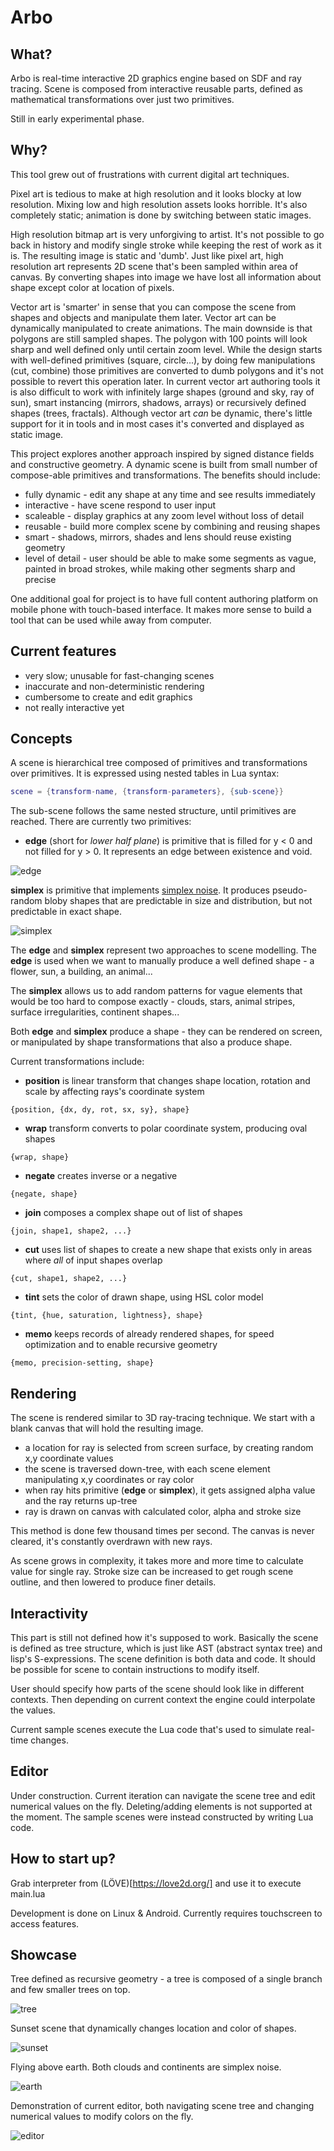# Arbo
## What?

Arbo is real-time interactive 2D graphics engine based on SDF and ray tracing. Scene is composed from interactive reusable parts, defined as mathematical transformations over just two primitives.

Still in early experimental phase.

## Why?

This tool grew out of frustrations with current digital art techniques.

Pixel art is tedious to make at high resolution and it looks blocky at low resolution. Mixing low and high resolution assets looks horrible. It's also completely static; animation is done by switching between static images.

High resolution bitmap art is very unforgiving to artist. It's not possible to go back in history and modify single stroke while keeping the rest of work as it is. The resulting image is static and 'dumb'. Just like pixel art, high resolution art represents 2D scene that's been sampled within area of canvas. By converting shapes into image we have lost all information about shape except color at location of pixels.

Vector art is 'smarter' in sense that you can compose the scene from shapes and objects and manipulate them later. Vector art can be dynamically manipulated to create animations. The main downside is that polygons are still sampled shapes. The polygon with 100 points will look sharp and well defined only until certain zoom level. While the design starts with well-defined primitives (square, circle...), by doing few manipulations (cut, combine) those primitives are converted to dumb polygons and it's not possible to revert this operation later. In current vector art authoring tools it is also difficult to work with infinitely large shapes (ground and sky, ray of sun), smart instancing (mirrors, shadows, arrays) or recursively defined shapes (trees, fractals). Although vector art *can* be dynamic, there's little support for it in tools and in most cases it's converted and displayed as static image.

This project explores another approach inspired by signed distance fields and constructive geometry. A dynamic scene is built from small number of compose-able primitives and transformations. The benefits should include:

* fully dynamic - edit any shape at any time and see results immediately
* interactive - have scene respond to user input
* scaleable - display graphics at any zoom level without loss of detail
* reusable - build more complex scene by combining and reusing shapes
* smart - shadows, mirrors, shades and lens should reuse existing geometry
* level of detail - user should be able to make some segments as vague, painted in broad strokes, while making other segments sharp and precise

One additional goal for project is to have full content authoring platform on mobile phone with touch-based interface. It makes more sense to build a tool that can be used while away from computer.

## Current features

- very slow; unusable for fast-changing scenes
- inaccurate and non-deterministic rendering
- cumbersome to create and edit graphics
- not really interactive yet

## Concepts

A scene is hierarchical tree composed of primitives and transformations over primitives. It is expressed using nested tables in Lua syntax:

```lua
scene = {transform-name, {transform-parameters}, {sub-scene}}
```

The sub-scene follows the same nested structure, until primitives are reached. There are currently two primitives:

* **edge** (short for *lower half plane*) is primitive that is filled for y < 0 and not filled for y > 0. It represents an edge between existence and void.

![edge](./doc/edge.png)

  **simplex** is primitive that implements [simplex noise](https://en.m.wikipedia.org/wiki/Simplex_noise). It produces pseudo-random bloby shapes that are predictable in size and distribution, but not predictable in exact shape.

![simplex](./doc/simplex.png)

The **edge** and **simplex** represent two approaches to scene modelling. The **edge** is used when we  want to manually produce a well defined shape - a flower, sun, a building, an animal... 

The **simplex** allows us to add random patterns for vague elements that would be too hard to compose exactly - clouds, stars, animal stripes, surface irregularities, continent shapes...

Both **edge** and **simplex** produce a shape - they can be rendered on screen, or manipulated by shape transformations that also a produce shape.

Current transformations include:

* **position** is linear transform that changes shape location, rotation and scale by affecting rays's coordinate system
```
{position, {dx, dy, rot, sx, sy}, shape}
```
* **wrap** transform converts to polar coordinate system, producing oval shapes
```
{wrap, shape}
```
* **negate** creates inverse or a negative
```
{negate, shape}
```
* **join** composes a complex shape out of list of shapes
```
{join, shape1, shape2, ...}
```
* **cut** uses list of shapes to create a new shape that exists only in areas where *all* of input shapes overlap
```
{cut, shape1, shape2, ...}
```
* **tint** sets the color of drawn shape, using HSL color model
```
{tint, {hue, saturation, lightness}, shape}
```
* **memo** keeps records of already rendered shapes, for speed optimization and to enable recursive geometry
```
{memo, precision-setting, shape}
```

## Rendering

The scene is rendered similar to 3D ray-tracing technique. We start with a blank canvas that will hold the resulting image.

* a location for ray is selected from screen surface, by creating random x,y coordinate values
* the scene is traversed down-tree, with each scene element manipulating x,y coordinates or ray color
* when ray hits primitive (**edge** or **simplex**), it gets assigned alpha value and the ray returns up-tree
* ray is drawn on canvas with calculated color, alpha and stroke size

This method is done few thousand times per second. The canvas is never cleared, it's constantly overdrawn with new rays.

As scene grows in complexity, it takes more and more time to calculate value for single ray. Stroke size can be increased to get rough scene outline, and then lowered to produce finer details.

## Interactivity

This part is still not defined how it's supposed to work. Basically the scene is defined as tree structure, which is just like AST (abstract syntax tree) and lisp's S-expressions. The scene definition is both data and code. It should be possible for scene to contain instructions to modify itself.

User should specify how parts of the scene should look like in different contexts. Then depending on current context the engine could interpolate the values.

Current sample scenes execute the Lua code that's used to simulate real-time changes.

## Editor

Under construction. Current iteration can navigate the scene tree and edit numerical values on the fly. Deleting/adding elements is not supported at the moment. The sample scenes were instead constructed by writing Lua code.

## How to start up?

Grab interpreter from (LÖVE)[https://love2d.org/] and use it to execute main.lua

Development is done on Linux & Android. Currently requires touchscreen to access features.

## Showcase

Tree defined as recursive geometry - a tree is composed of a single branch and few smaller trees on top.

![tree](./doc/tree.gif)

Sunset scene that dynamically changes location and color of shapes.

![sunset](./doc/sunset.gif)

Flying above earth. Both clouds and continents are simplex noise.

![earth](./doc/earth.gif)

Demonstration of current editor, both navigating scene tree and changing numerical values to modify colors on the fly.

![editor](./doc/editor.gif)
